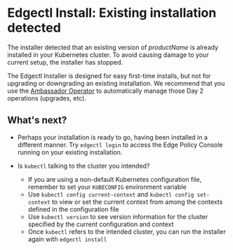 # Edgectl Install: Existing installation detected

The installer detected that an existing version of $productName$ is already installed in your Kubernetes cluster. To avoid causing damage to your current setup, the installer has stopped.

The Edgectl Installer is designed for easy first-time installs, but not for upgrading or downgrading an existing installation. We recommend that you use the [Ambassador Operator](../../aes-operator/) to automatically manage those Day 2 operations (upgrades, etc).

## What's next?

* Perhaps your installation is ready to go, having been installed in a different manner. Try `edgectl login` to access the Edge Policy Console running on your existing installation.

* Is `kubectl` talking to the cluster you intended?
  * If you are using a non-default Kubernetes configuration file, remember to set your `KUBECONFIG` environment variable
  * Use `kubectl config current-context` and `kubectl config set-context` to view or set the current context from among the contexts defined in the configuration file
  * Use `kubectl version` to see version information for the cluster specified by the current configuration and context
  * Once `kubectl` refers to the intended cluster, you can run the installer again with `edgectl install`
